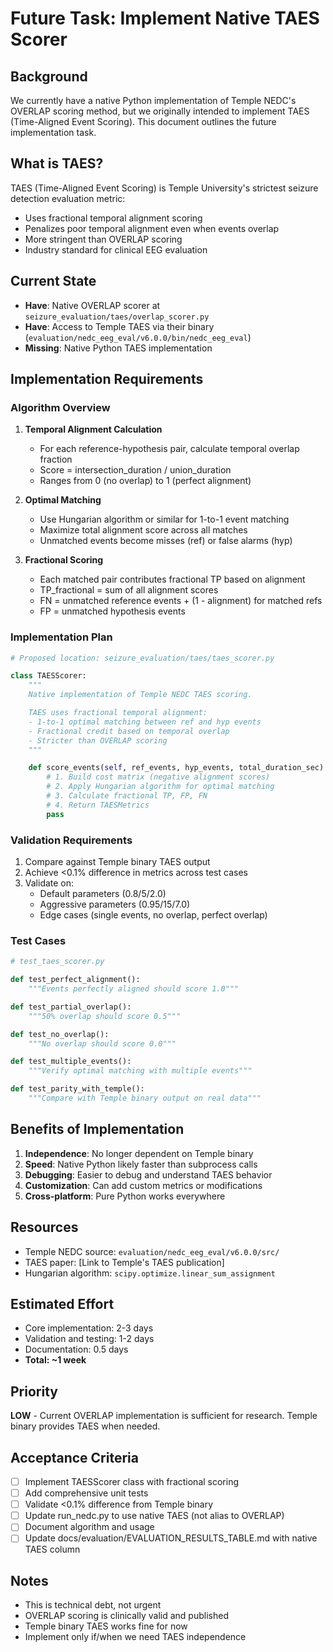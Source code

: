 # Future Task: Implement Native TAES Scorer

## Background
We currently have a native Python implementation of Temple NEDC's OVERLAP scoring method, but we originally intended to implement TAES (Time-Aligned Event Scoring). This document outlines the future implementation task.

## What is TAES?
TAES (Time-Aligned Event Scoring) is Temple University's strictest seizure detection evaluation metric:
- Uses fractional temporal alignment scoring
- Penalizes poor temporal alignment even when events overlap
- More stringent than OVERLAP scoring
- Industry standard for clinical EEG evaluation

## Current State
- **Have**: Native OVERLAP scorer at `seizure_evaluation/taes/overlap_scorer.py`
- **Have**: Access to Temple TAES via their binary (`evaluation/nedc_eeg_eval/v6.0.0/bin/nedc_eeg_eval`)
- **Missing**: Native Python TAES implementation

## Implementation Requirements

### Algorithm Overview
1. **Temporal Alignment Calculation**
   - For each reference-hypothesis pair, calculate temporal overlap fraction
   - Score = intersection_duration / union_duration
   - Ranges from 0 (no overlap) to 1 (perfect alignment)

2. **Optimal Matching**
   - Use Hungarian algorithm or similar for 1-to-1 event matching
   - Maximize total alignment score across all matches
   - Unmatched events become misses (ref) or false alarms (hyp)

3. **Fractional Scoring**
   - Each matched pair contributes fractional TP based on alignment
   - TP_fractional = sum of all alignment scores
   - FN = unmatched reference events + (1 - alignment) for matched refs
   - FP = unmatched hypothesis events

### Implementation Plan

```python
# Proposed location: seizure_evaluation/taes/taes_scorer.py

class TAESScorer:
    """
    Native implementation of Temple NEDC TAES scoring.

    TAES uses fractional temporal alignment:
    - 1-to-1 optimal matching between ref and hyp events
    - Fractional credit based on temporal overlap
    - Stricter than OVERLAP scoring
    """

    def score_events(self, ref_events, hyp_events, total_duration_sec):
        # 1. Build cost matrix (negative alignment scores)
        # 2. Apply Hungarian algorithm for optimal matching
        # 3. Calculate fractional TP, FP, FN
        # 4. Return TAESMetrics
        pass
```

### Validation Requirements
1. Compare against Temple binary TAES output
2. Achieve <0.1% difference in metrics across test cases
3. Validate on:
   - Default parameters (0.8/5/2.0)
   - Aggressive parameters (0.95/15/7.0)
   - Edge cases (single events, no overlap, perfect overlap)

### Test Cases
```python
# test_taes_scorer.py

def test_perfect_alignment():
    """Events perfectly aligned should score 1.0"""

def test_partial_overlap():
    """50% overlap should score 0.5"""

def test_no_overlap():
    """No overlap should score 0.0"""

def test_multiple_events():
    """Verify optimal matching with multiple events"""

def test_parity_with_temple():
    """Compare with Temple binary output on real data"""
```

## Benefits of Implementation
1. **Independence**: No longer dependent on Temple binary
2. **Speed**: Native Python likely faster than subprocess calls
3. **Debugging**: Easier to debug and understand TAES behavior
4. **Customization**: Can add custom metrics or modifications
5. **Cross-platform**: Pure Python works everywhere

## Resources
- Temple NEDC source: `evaluation/nedc_eeg_eval/v6.0.0/src/`
- TAES paper: [Link to Temple's TAES publication]
- Hungarian algorithm: `scipy.optimize.linear_sum_assignment`

## Estimated Effort
- Core implementation: 2-3 days
- Validation and testing: 1-2 days
- Documentation: 0.5 days
- **Total: ~1 week**

## Priority
**LOW** - Current OVERLAP implementation is sufficient for research. Temple binary provides TAES when needed.

## Acceptance Criteria
- [ ] Implement TAESScorer class with fractional scoring
- [ ] Add comprehensive unit tests
- [ ] Validate <0.1% difference from Temple binary
- [ ] Update run_nedc.py to use native TAES (not alias to OVERLAP)
- [ ] Document algorithm and usage
- [ ] Update docs/evaluation/EVALUATION_RESULTS_TABLE.md with native TAES column

## Notes
- This is technical debt, not urgent
- OVERLAP scoring is clinically valid and published
- Temple binary TAES works fine for now
- Implement only if/when we need TAES independence
